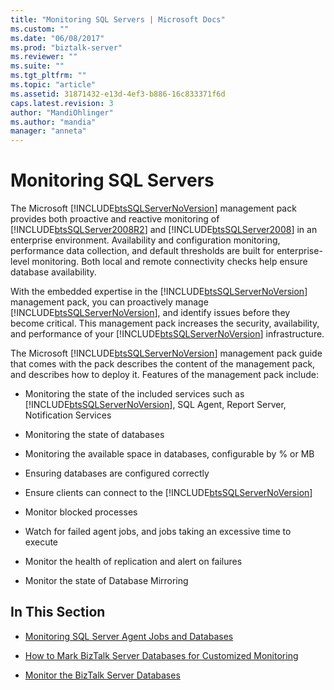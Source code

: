 ```yaml
---
title: "Monitoring SQL Servers | Microsoft Docs"
ms.custom: ""
ms.date: "06/08/2017"
ms.prod: "biztalk-server"
ms.reviewer: ""
ms.suite: ""
ms.tgt_pltfrm: ""
ms.topic: "article"
ms.assetid: 31871432-e13d-4ef3-b886-16c833371f6d
caps.latest.revision: 3
author: "MandiOhlinger"
ms.author: "mandia"
manager: "anneta"
---
```

# Monitoring SQL Servers
The Microsoft [!INCLUDE[btsSQLServerNoVersion](../includes/btssqlservernoversion-md.md)] management pack provides both proactive and reactive monitoring of [!INCLUDE[btsSQLServer2008R2](../includes/btssqlserver2008r2-md.md)] and [!INCLUDE[btsSQLServer2008](../includes/btssqlserver2008-md.md)] in an enterprise environment. Availability and configuration monitoring, performance data collection, and default thresholds are built for enterprise-level monitoring. Both local and remote connectivity checks help ensure database availability.  
  
 With the embedded expertise in the [!INCLUDE[btsSQLServerNoVersion](../includes/btssqlservernoversion-md.md)] management pack, you can proactively manage [!INCLUDE[btsSQLServerNoVersion](../includes/btssqlservernoversion-md.md)], and identify issues before they become critical. This management pack increases the security, availability, and performance of your [!INCLUDE[btsSQLServerNoVersion](../includes/btssqlservernoversion-md.md)] infrastructure.  
  
 The Microsoft [!INCLUDE[btsSQLServerNoVersion](../includes/btssqlservernoversion-md.md)] management pack guide that comes with the pack describes the content of the management pack, and describes how to deploy it. Features of the management pack include:  
  
-   Monitoring the state of the included services such as [!INCLUDE[btsSQLServerNoVersion](../includes/btssqlservernoversion-md.md)], SQL Agent, Report Server, Notification Services  
  
-   Monitoring the state of databases  
  
-   Monitoring the available space in databases, configurable by % or MB  
  
-   Ensuring databases are configured correctly  
  
-   Ensure clients can connect to the [!INCLUDE[btsSQLServerNoVersion](../includes/btssqlservernoversion-md.md)]  
  
-   Monitor blocked processes  
  
-   Watch for failed agent jobs, and jobs taking an excessive time to execute  
  
-   Monitor the health of replication and alert on failures  
  
-   Monitor the state of Database Mirroring  
  
## In This Section  
  
-   [Monitoring SQL Server Agent Jobs and Databases](../technical-guides/monitoring-sql-server-agent-jobs-and-databases.md)  
  
-   [How to Mark BizTalk Server Databases for Customized Monitoring](../technical-guides/how-to-mark-biztalk-server-databases-for-customized-monitoring.md)  
  
-   [Monitor the BizTalk Server Databases](../technical-guides/monitor-the-biztalk-server-databases.md)